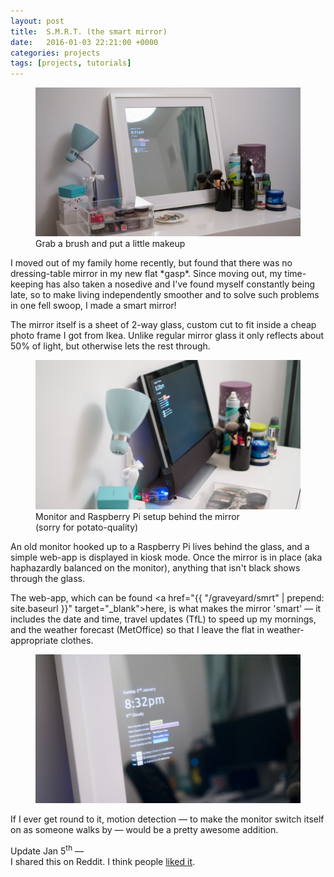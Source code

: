 ```yaml
---
layout: post
title:  S.M.R.T. (the smart mirror)
date:   2016-01-03 22:21:00 +0000
categories: projects
tags: [projects, tutorials]
---
```


<figure>
<img src="/assets/smrt-1.jpg" alt="Smart mirror wide view" class="xl">
<figcaption>Grab a brush and put a little makeup</figcaption>
</figure>

I moved out of my family home recently, but found that there was no dressing-table mirror in my new flat \*gasp\*. Since moving out, my time-keeping has also taken a nosedive and I've found myself constantly being late, so to make living independently smoother and to solve such problems in one fell swoop, I made a smart mirror!

The mirror itself is a sheet of 2-way glass, custom cut to fit inside a cheap photo frame I got from Ikea. Unlike regular mirror glass it only reflects about 50% of light, but otherwise lets the rest through.

<figure>
<img src="/assets/smrt-2.jpg" alt="Smart mirror set-up">
<figcaption>Monitor and Raspberry Pi setup behind the mirror<br>(sorry for potato-quality)</figcaption>
</figure>

An old monitor hooked up to a Raspberry Pi lives behind the glass, and a simple web-app is displayed in kiosk mode. Once the mirror is in place (aka haphazardly balanced on the monitor), anything that isn't black shows through the glass.

The web-app, which can be found <a href="{{ "/graveyard/smrt" | prepend: site.baseurl }}" target="\_blank">here</a>, is what makes the mirror 'smart' &mdash; it includes the date and time, travel updates (TfL) to speed up my mornings, and the weather forecast (MetOffice) so that I leave the flat in weather-appropriate clothes.

<figure>
<img src="/assets/smrt-3.jpg" alt="Smart mirror close-up view">
</figure>

If I ever get round to it, motion detection &mdash; to make the monitor switch itself on as someone walks by &mdash; would be a pretty awesome addition.

Update Jan 5<sup>th</sup> &mdash;<br>I shared this on Reddit. I think people <a href="https://www.reddit.com/r/MakeupAddiction/comments/3zc5qh/i_built_a_smart_mirror_for_my_vanity/" target="\_blank">liked it</a>.
